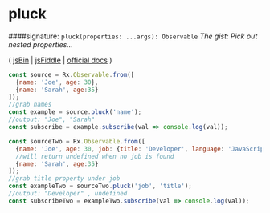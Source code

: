 # pluck
####signature: `pluck(properties: ...args): Observable`
*The gist: Pick out nested properties...*

( [jsBin](http://jsbin.com/netulokasu/1/edit?js,console) | [jsFiddle](https://jsfiddle.net/qg6qfqLz/40/) | [official docs](http://reactivex.io/rxjs/class/es6/Observable.js~Observable.html#instance-method-pluck) )

```js
const source = Rx.Observable.from([
  {name: 'Joe', age: 30},
  {name: 'Sarah', age:35}
]);
//grab names
const example = source.pluck('name');
//output: "Joe", "Sarah"
const subscribe = example.subscribe(val => console.log(val));

const sourceTwo = Rx.Observable.from([
  {name: 'Joe', age: 30, job: {title: 'Developer', language: 'JavaScript'}},
  //will return undefined when no job is found
  {name: 'Sarah', age:35}
]);
//grab title property under job
const exampleTwo = sourceTwo.pluck('job', 'title');
//output: "Developer" , undefined
const subscribeTwo = exampleTwo.subscribe(val => console.log(val));
```